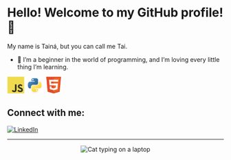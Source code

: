 # Hello! Welcome to my GitHub profile! 👋
My name is Tainá, but you can call me Tai.

- 🌱 I’m a beginner in the world of programming, and I’m loving every little thing I’m learning.

<!-- Adicionando ícones de linguagens -->
<p align="left">
    <img src="https://raw.githubusercontent.com/devicons/devicon/master/icons/javascript/javascript-original.svg" alt="JavaScript" width="40" height="40"/>
    <img src="https://raw.githubusercontent.com/devicons/devicon/master/icons/python/python-original.svg" alt="Python" width="40" height="40"/>
    <img src="https://raw.githubusercontent.com/devicons/devicon/master/icons/html5/html5-original.svg" alt="HTML5" width="40" height="40"/>
</p>

## Connect with me:

<div>
    <a href="https://www.linkedin.com/in/tainaflima" target="_blank">
        <img src="https://img.shields.io/badge/LinkedIn-0077B5?style=for-the-badge&logo=linkedin&logoColor=white" alt="LinkedIn">
    </a>
</div>

---

<p align="center">
    <img src="https://media.tenor.com/images/47c340bc9179bfe51623ac33b7126fbb/tenor.gif" alt="Cat typing on a laptop" width="300" height="300"/>
</p>

<!-- 
**TainaFLima/TainaFlima** is a ✨ _special_ ✨ repository because its `README.md` (this file) appears on your GitHub profile.

Here are some ideas to get you started:

- 🔭 I’m currently working on ...
- 🌱 I’m currently learning ...
- 👯 I’m looking to collaborate on ...
- 🤔 I’m looking for help with ...
- 💬 Ask me about ...
- 📫 How to reach me: ...
- 😄 Pronouns: ...
- ⚡ Fun fact: ...
-->
